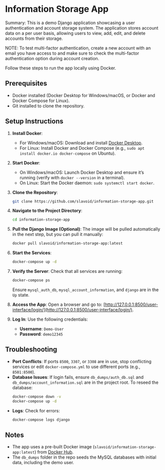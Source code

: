 # Information Storage App

Summary: This is a demo Django application showcasing a user authentication and account storage system.
The application stores account data on a per user basis, allowing users to view, add, edit, and delete
accounts from their storage.

NOTE: To test multi-factor authentication, create a new account with an email you have access to and
make sure to check the multi-factor authentication option during account creation.

Follow these steps to run the app locally using Docker.

## Prerequisites
- Docker installed (Docker Desktop for Windows/macOS, or Docker and Docker Compose for Linux).
- Git installed to clone the repository.

## Setup Instructions
1. **Install Docker**:
   - For Windows/macOS: Download and install [Docker Desktop](https://www.docker.com/products/docker-desktop/).
   - For Linux: Install Docker and Docker Compose (e.g., `sudo apt install docker.io docker-compose` on Ubuntu).

2. **Start Docker**:
   - On Windows/macOS: Launch Docker Desktop and ensure it’s running (verify with `docker --version` in a terminal).
   - On Linux: Start the Docker daemon: `sudo systemctl start docker`.

3. **Clone the Repository**:
   ```bash
   git clone https://github.com/slavoid/information-storage-app.git
   ```

4. **Navigate to the Project Directory**:
   ```bash
   cd information-storage-app
   ```

5. **Pull the Django Image (Optional)**:
   The image will be pulled automatically in the next step, but you can pull it manually:
   ```bash
   docker pull slavoid/information-storage-app:latest
   ```

6. **Start the Services**:
   ```bash
   docker-compose up -d
   ```

7. **Verify the Server**:
   Check that all services are running:
   ```bash
   docker-compose ps
   ```
   Ensure `mysql_auth_db`, `mysql_account_information`, and `django` are in the `Up` state.

8. **Access the App**:
   Open a browser and go to: [http://127.0.0.1:8500/user-interface/login/](http://127.0.0.1:8500/user-interface/login/).

9. **Log In**:
   Use the following credentials:
   - **Username**: `Demo-User`
   - **Password**: `demo12345`

## Troubleshooting
- **Port Conflicts**: If ports `8500`, `3307`, or `3308` are in use, stop conflicting services or edit `docker-compose.yml` to use different ports (e.g., `8501:8500`).
- **Database Issues**: If login fails, ensure `db_dumps/auth_db.sql` and `db_dumps/account_information.sql` are in the project root. To reseed the database:
  ```bash
  docker-compose down -v
  docker-compose up -d
  ```
- **Logs**: Check for errors:
  ```bash
  docker-compose logs django
  ```

## Notes
- The app uses a pre-built Docker image (`slavoid/information-storage-app:latest`) from [Docker Hub](https://hub.docker.com/r/slavoid/information-storage-app).
- The `db_dumps` folder in the repo seeds the MySQL databases with initial data, including the demo user.
